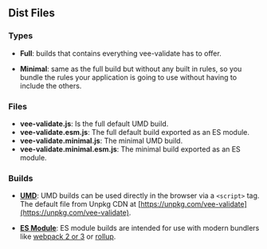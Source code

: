 ## Dist Files

### Types

- **Full**: builds that contains everything vee-validate has to offer.

- **Minimal**: same as the full build but without any built in rules, so you bundle the rules your application is going to use without having to include the others.

### Files

- **vee-validate.js**: Is the full default UMD build.
- **vee-validate.esm.js**: The full default build exported as an ES module.
- **vee-validate.minimal.js**: The minimal UMD build.
- **vee-validate.minimal.esm.js**: The minimal build exported as an ES module.

### Builds

- **[UMD](https://github.com/umdjs/umd)**: UMD builds can be used directly in the browser via a `<script>` tag. The default file from Unpkg CDN at [https://unpkg.com/vee-validate](https://unpkg.com/vee-validate).

- **[ES Module](http://exploringjs.com/es6/ch_modules.html)**: ES module builds are intended for use with modern bundlers like [webpack 2 or 3](https://webpack.js.org) or [rollup](http://rollupjs.org/).
